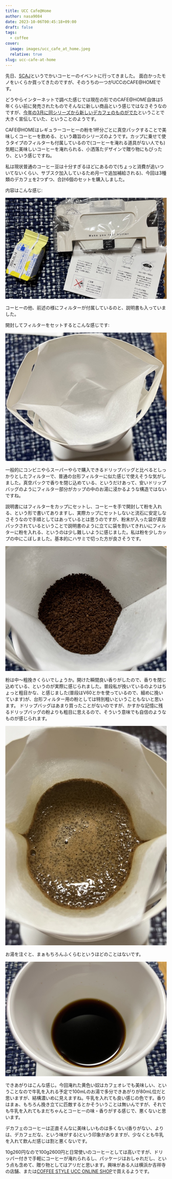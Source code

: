 ```yaml
---
title: UCC Cafe@Home
author: nasa9084
date: 2023-10-06T00:45:18+09:00
draft: false
tags:
  - coffee
cover:
  image: images/ucc_cafe_at_home.jpeg
  relative: true
slug: ucc-cafe-at-home
---
```


先日、[SCAJ](https://scajconference.jp/)というでかいコーヒーのイベントに行ってきました。
面白かったモノをいくらか買ってきたのですが、そのうちの一つがUCCのCAFE@HOMEです。

どうやらインターネットで調べた感じでは現在の形でのCAFE@HOME自体は5年くらい前に発売されたものでそんなに新しい商品という感じではなさそうなのですが、[今年の3月に同シリーズから新しいデカフェのものがでた](https://www.ucc.co.jp/company/news/2023/rel230314.html)ということで大きく宣伝していた、ということのようです。

CAFE@HOMEはレギュラーコーヒーの粉を1杯分ごとに真空パックすることで美味しくコーヒーを飲める、という趣旨のシリーズのようです。カップに乗せて使うタイプのフィルターも付属しているので(コーヒーを淹れる道具がない人でも)気軽に美味しいコーヒーを淹れられる、小洒落たデザインで贈り物にもぴったり、という感じですね。

私は現状普通のコーヒー豆は十分すぎるほどにあるので(ちょっと消費が追いついてないくらい、サブスク加入しているため月一で追加補給される)、今回は3種類のデカフェを2つずつ、合計6個のセットを購入しました。

内容はこんな感じ:

![内容物](images/contents.jpeg)

コーヒーの他、前述の様にフィルターが付属しているのと、説明書も入っていました。

開封してフィルターをセットするとこんな感じです:

![filter](images/dripper.jpeg)

一般的にコンビニやらスーパーやらで購入できるドリップバッグと比べるとしっかりとしたフィルターで、普通の台形フィルターに似た感じで使えそうな気がしました。真空パックで香りを閉じ込めている、というだけあって、安いドリップバッグのようにフィルター部分がカップの中のお湯に浸かるような構造ではないですね。

説明書にはフィルターをカップにセットし、コーヒーを手で開封して粉を入れる、という形で書いてありますし、実際カップにセットしないと流石に安定しなさそうなので手順としてはあっているとは思うのですが、粉末が入った袋が真空パックされているということで説明書のように立てに袋を割いてきれいにフィルターに粉を入れる、というのは少し難しいように感じました。私は粉を少しカップの中にこぼしました。基本的にハサミで切った方が良さそうです。

![コーヒーの粉](images/powder.jpeg)

粉は中〜粗挽きくらいでしょうか。開けた瞬間良い香りがしたので、香りを閉じ込めている、というのが実際に感じられました。普段私が挽いているのよりはちょっと粗目かな、と感じました(普段はV60とかを使っているので、細めに挽いています)が、台形フィルター用の粉としては特別粗いということもないと思います。
ドリップバッグはあまり買ったことがないのですが、かすかな記憶に残るドリップバッグの粉よりも粗目に思えるので、そういう意味でも自信のようなものが感じられます。

![お湯を注いだ様子](images/pour.jpeg)

お湯を注ぐと、まぁもちろんふくらむというほどのことはないです。

![淹れたコーヒー](images/result.jpeg)

できあがりはこんな感じ。今回淹れた黄色い奴はカフェオレでも美味しい、ということなので牛乳を入れる予定で100mLのお湯で多分できあがりが80mL位だと思いますが、結構濃いめに見えますね。牛乳を入れても良い感じの色です。香りはまぁ、もちろん挽き立てに匹敵するとかそういうことは無いんですが、それでも牛乳を入れてもまだちゃんとコーヒーの味・香りがする感じで、悪くないと思います。

デカフェのコーヒーは正直そんなに美味しいものは多くない(香りがない、よりは、デカフェだな、という味がする)という印象がありますが、少なくとも牛乳を入れて飲んだ感じは割と悪くないです。

10g260円なので100g2600円と日常使いのコーヒーとしては高いですが、ドリッパー付きで手軽にコーヒーが淹れられるし、パッケージはおしゃれだし、という点も含めて、贈り物としてはアリだと思います。興味がある人は横浜か吉祥寺の店舗、または[COFFEE STYLE UCC ONLINE SHOP](https://coffeestyle.jp/products/cah0104059?_pos=7&_sid=2cae5a4d9&_ss=r)で買えるようです。
